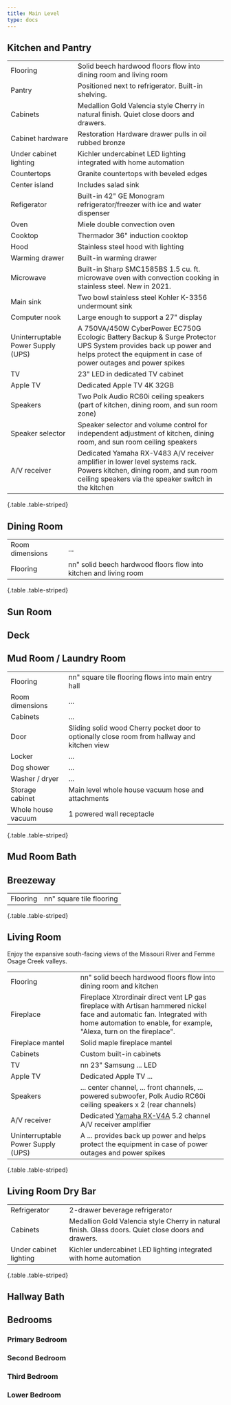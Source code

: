```yaml
---
title: Main Level
type: docs
---
```


## Kitchen and Pantry

| | |
|-|-|
|Flooring|Solid beech hardwood floors flow into dining room and living room| 
|Pantry|Positioned next to refrigerator. Built-in shelving.|
|Cabinets|Medallion Gold Valencia style Cherry in natural finish. Quiet close doors and drawers.|
|Cabinet hardware|Restoration Hardware drawer pulls in oil rubbed bronze|
|Under cabinet lighting|Kichler undercabinet LED lighting integrated with home automation|
|Countertops|Granite countertops with beveled edges|
|Center island|Includes salad sink|
|Refigerator|Built-in 42" GE Monogram refrigerator/freezer with ice and water dispenser|
|Oven|Miele double convection oven|
|Cooktop|Thermador 36" induction cooktop|
|Hood|Stainless steel hood with lighting|
|Warming drawer|Built-in warming drawer|
|Microwave|Built-in Sharp SMC1585BS 1.5 cu. ft. microwave oven with convection cooking in stainless steel. New in 2021.|
|Main sink|Two bowl stainless steel Kohler K-3356 undermount sink|
|Computer nook|Large enough to support a 27" display|
|Uninterruptable Power Supply (UPS)|A 750VA/450W CyberPower EC750G Ecologic Battery Backup & Surge Protector UPS System provides back up power and helps protect the equipment in case of power outages and power spikes|
|TV|23" LED in dedicated TV cabinet|
|Apple TV|Dedicated Apple TV 4K 32GB|
|Speakers|Two Polk Audio RC60i ceiling speakers (part of kitchen, dining room, and sun room zone)|
|Speaker selector|Speaker selector and volume control for independent adjustment of kitchen, dining room, and sun room ceiling speakers|
|A/V receiver|Dedicated Yamaha RX-V483 A/V receiver amplifier in lower level systems rack. Powers kitchen, dining room, and sun room ceiling speakers via the speaker switch in the kitchen|
{.table .table-striped}

## Dining Room

| | |
|-|-|
|Room dimensions|...|
|Flooring|nn" solid beech hardwood floors flow into kitchen and living room| 
{.table .table-striped}

## Sun Room

## Deck

## Mud Room / Laundry Room

| | |
|-|-|
|Flooring|nn" square tile flooring flows into main entry hall|
|Room dimensions|...|
|Cabinets|...|
|Door|Sliding solid wood Cherry pocket door to optionally close room from hallway and kitchen view|
|Locker|...|
|Dog shower|...|
|Washer / dryer|...|
|Storage cabinet|Main level whole house vacuum hose and attachments|
|Whole house vacuum|1 powered wall receptacle|
{.table .table-striped}

## Mud Room Bath

## Breezeway

| | |
|-|-|
|Flooring|nn" square tile flooring|
{.table .table-striped}

## Living Room

Enjoy the expansive south-facing views of the Missouri River and Femme Osage Creek valleys.

| | |
|-|-|
|Flooring|nn" solid beech hardwood floors flow into dining room and kitchen| 
|Fireplace|Fireplace Xtrordinair direct vent LP gas fireplace with Artisan hammered nickel face and automatic fan. Integrated with home automation to enable, for example, "Alexa, turn on the fireplace".| 
|Fireplace mantel|Solid maple fireplace mantel|
|Cabinets|Custom built-in cabinets|
|TV|nn 23" Samsung ... LED|
|Apple TV|Dedicated Apple TV ...|
|Speakers|... center channel, ... front channels, ... powered subwoofer, Polk Audio RC60i ceiling speakers x 2 (rear channels) |
|A/V receiver|Dedicated [Yamaha RX-V4A](https://usa.yamaha.com/products/audio_visual/av_receivers_amps/rx-v4a/index.html) 5.2 channel A/V receiver amplifier|
|Uninterruptable Power Supply (UPS)|A ... provides back up power and helps protect the equipment in case of power outages and power spikes|
{.table .table-striped}

## Living Room Dry Bar

| | |
|-|-|
|Refrigerator|2-drawer beverage refrigerator|
|Cabinets|Medallion Gold Valencia style Cherry in natural finish. Glass doors. Quiet close doors and drawers.|
|Under cabinet lighting|Kichler undercabinet LED lighting integrated with home automation|
{.table .table-striped}

## Hallway Bath

## Bedrooms

### Primary Bedroom

### Second Bedroom

### Third Bedroom

### Lower Bedroom
